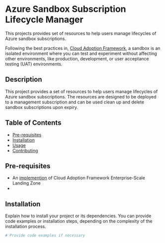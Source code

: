 # Azure Sandbox Subscription Lifecycle Manager

This projects provides set of resources to help users manage lifecycles of Azure sandbox subscriptions.

Following the best practices in, [Cloud Adoption Framework](https://learn.microsoft.com/en-us/azure/cloud-adoption-framework/ready/considerations/sandbox-environments), a sandbox is an isolated environment where you can test and experiment without affecting other environments, like production, development, or user acceptance testing (UAT) environments.

## Description
This project provides a set of resources to help users manage lifecycles of Azure sandbox subscriptions. The resources are designed to be deployed to a management subscription and can be used clean up and delete sandbox subscriptions upon expiry.

## Table of Contents

- [Pre-requisites](#pre-requisites)
- [Installation](#installation)
- [Usage](#usage)
- [Contributing](#contributing)

## Pre-requisites
- An [implemention](https://learn.microsoft.com/en-us/azure/cloud-adoption-framework/ready/enterprise-scale/implementation) of Cloud Adoption Framework Enterprise-Scale Landing Zone
- 

## Installation

Explain how to install your project or its dependencies. You can provide code examples or installation steps, depending on the complexity of the installation process.

```bash
# Provide code examples if necessary
